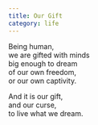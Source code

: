 ```yaml
---
title: Our Gift
category: life
---
```

Being human,  
we are gifted with minds  
big enough to dream   
of our own freedom,  
or our own captivity.

And it is our gift,  
and our curse,  
to live what we dream.
